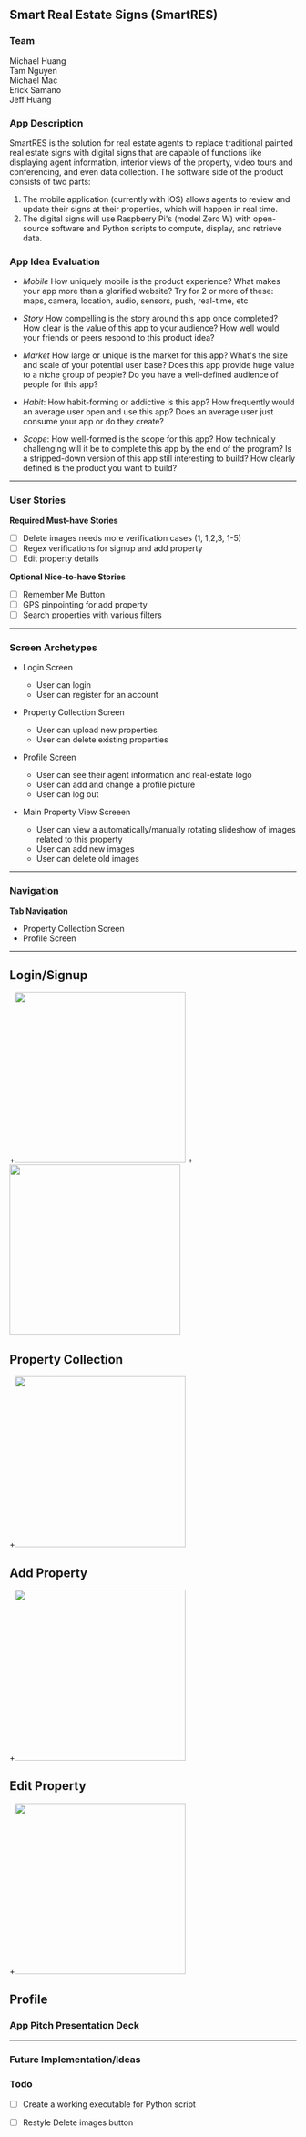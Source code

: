 ## Smart Real Estate Signs (SmartRES)

### Team
Michael Huang   
Tam Nguyen  
Michael Mac  
Erick Samano  
Jeff Huang  


### App Description
SmartRES is the solution for real estate agents to replace traditional painted real estate signs with digital signs that are capable of functions like displaying agent information, interior views of the property, video tours and conferencing, and even data collection. The software side of the product consists of two parts:
1) The mobile application (currently with iOS) allows agents to review and update their signs at their properties, which will happen in real time.
2) The digital signs will use Raspberry Pi's (model Zero W) with open-source software and Python scripts to compute, display, and retrieve data. 

### App Idea Evaluation

- *Mobile*
   How uniquely mobile is the product experience?
      What makes your app more than a glorified website?
      Try for 2 or more of these: maps, camera, location, audio, sensors, push, real-time, etc
      
- *Story*
   How compelling is the story around this app once completed?
      How clear is the value of this app to your audience?
      How well would your friends or peers respond to this product idea?

- *Market*
   How large or unique is the market for this app?
      What's the size and scale of your potential user base?
      Does this app provide huge value to a niche group of people?
      Do you have a well-defined audience of people for this app?
      
- *Habit*: 
   How habit-forming or addictive is this app?
      How frequently would an average user open and use this app?
      Does an average user just consume your app or do they create?
      
- *Scope*:
   How well-formed is the scope for this app?
      How technically challenging will it be to complete this app by the end of the program?
      Is a stripped-down version of this app still interesting to build?
      How clearly defined is the product you want to build?
---

### User Stories

**Required Must-have Stories**
- [ ] Delete images needs more verification cases (1, 1,2,3, 1-5)
- [ ] Regex verifications for signup and add property
- [ ] Edit property details

**Optional Nice-to-have Stories**
- [ ] Remember Me Button
- [ ] GPS pinpointing for add property
- [ ] Search properties with various filters
---
### Screen Archetypes

 * Login Screen
     * User can login
     * User can register for an account
     
 * Property Collection Screen
     * User can upload new properties
     * User can delete existing properties
     
 * Profile Screen
     * User can see their agent information and real-estate logo 
     * User can add and change a profile picture
     * User can log out
     
 * Main Property View Screeen
     * User can view a automatically/manually rotating slideshow of images related to this property
     * User can add new images
     * User can delete old images 
---
### Navigation

**Tab Navigation**
 * Property Collection Screen
 * Profile Screen
 
---

## Login/Signup
+<img src="/gifs/Login.gif?raw=true" width="300px">
+<img src="/gifs/Signup.gif?raw=true" width="300px">

## Property Collection
+<img src="/gifs/Property_Collection.gif?raw=true" width="300px">

## Add Property
+<img src="/gifs/Add_Property.gif?raw=true" width="300px">

## Edit Property
+<img src="/gifs/Add_Images.gif?raw=true" width="300px">

## Profile



### App Pitch Presentation Deck


---
### Future Implementation/Ideas


### Todo
- [ ] Create a working executable for Python script 
- [ ] Restyle Delete images button

